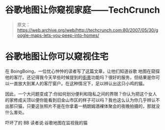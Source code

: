 # 谷歌地图让你窥视家庭——TechCrunch

> 原文：<https://web.archive.org/web/http://techcrunch.com:80/2007/05/30/google-maps-lets-you-peep-into-homes/>

# 谷歌地图让你可以窥视住宅

在 BoingBoing，一位忧心忡忡的读者写了这篇文章，让他们知道谷歌 地图在窥探他的客厅。还记得我今天早些时候提到的[街景](https://web.archive.org/web/20181109134739/http://crunchgear.com/2007/05/30/google-maps-intros-street-view/)功能吗？很好的服务，但结果是你可以一直放大到某人的客厅窗户。在这种情况下，足以辨认出这只小鸡的猫。

因此，一个大问题变成了:你如何划分便利和隐私之间的界限？你认为把这个女人的家修成尖顶以便你能看到旧金山市区的样子可以吗？我也这么认为你几乎辨认不出那只猫，只要这张照片不是在你拿着一柄朗姆酒裸体聚会的夜晚拍摄的，那就没什么害处。

吓坏了的 BB 读者说:谷歌地图在监视我的猫